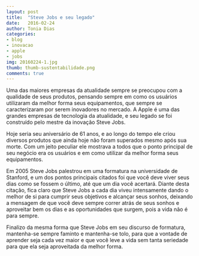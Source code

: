 ```yaml
---
layout: post
title:  "Steve Jobs e seu legado"
date:   2016-02-24
author: Tonia Dias
categories: 
- blog
- inovacao
- apple
- jobs
img: 20160224-1.jpg
thumb: thumb-sustentabilidade.png
comments: true
---
```


Uma das maiores empresas da atualidade sempre se preocupou com a qualidade de seus produtos, pensando sempre em como os usuários utilizaram da melhor forma seus equipamentos, que sempre se caracterizaram por serem inovadores no mercado. A Apple é uma das grandes empresas de tecnologia da atualidade, e seu legado se foi construído pelo mestre da inovação Steve Jobs. <!--more-->

Hoje seria seu aniversário de 61 anos, e ao longo do tempo ele criou diversos produtos que ainda hoje não foram superados mesmo após sua morte. Com um jeito peculiar ele mostrava a todos que o ponto principal de seu negócio era os usuários e em como utilizar da melhor forma seus equipamentos.

Em 2005 Steve Jobs palestrou em uma formatura na universidade de Stanford, e um dos pontos principais citados foi que você deve viver seus dias como se fossem o último, até que um dia você acertará. Diante desta citação, fica claro que Steve Jobs a cada dia viveu intensamente dando o melhor de si para cumprir seus objetivos e alcançar seus sonhos, deixando a mensagem de que você deve sempre correr atrás de seus sonhos e aproveitar bem os dias e as oportunidades que surgem, pois a vida não é para sempre. 

Finalizo da mesma forma que Steve Jobs em seu discurso de formatura, mantenha-se sempre faminto e mantenha-se tolo, para que a vontade de aprender seja cada vez maior e que você leve a vida sem tanta seriedade para que ela seja aproveitada da melhor forma.